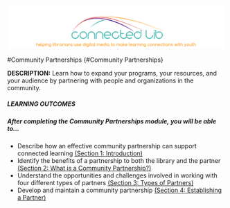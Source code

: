 <div style="text-align:center"><img src="/logo/ConnectedLib-Logo and slogan.png" width="500"></div>

#Community Partnerships {#Community Partnerships}

**DESCRIPTION:** Learn how to expand your programs, your resources, and your audience by partnering with people and organizations in the community.

<div class="table-format"><span class="title"><h5>LEARNING OUTCOMES</h5></span><h5>After completing the Community Partnerships module, you will be able to…</h5><ul><li>Describe how an effective community partnership can support connected learning <a href="./1_introduction/README.md">(<u>Section 1: Introduction</u>)</a></li><li>Identify the benefits of a partnership to both the library and the partner <a href="./2_what_is_a_community_partnership/README.md">(<u>Section 2: What is a Community Partnership?</u>)</a></li><li>Understand the opportunities and challenges involved in working with four different types of partners <a href="./30_types_of_partners/README.md">(<u>Section 3: Types of Partners</u>)</a></li><li>Develop and maintain a community partnership <a href="./40_establishing_a_partnership/README.md">(<u>Section 4: Establishing a Partner</u>)</a></li>
</div>

